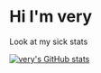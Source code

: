 # Hi I'm very

Look at my sick stats

[![very's GitHub stats](https://github-readme-stats.vercel.app/api?username=veryboi)](https://github.com/veryboi/github-readme-stats)
